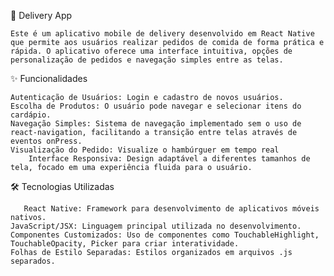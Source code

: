📱 Delivery App

	Este é um aplicativo mobile de delivery desenvolvido em React Native que permite aos usuários realizar pedidos de comida de forma prática e rápida. O aplicativo oferece uma interface intuitiva, opções de personalização de pedidos e navegação simples entre as telas.
 
✨ Funcionalidades

	Autenticação de Usuários: Login e cadastro de novos usuários.
	Escolha de Produtos: O usuário pode navegar e selecionar itens do cardápio.
	Navegação Simples: Sistema de navegação implementado sem o uso de react-navigation, facilitando a transição entre telas através de eventos onPress.
	Visualização do Pedido: Visualize o hambúrguer em tempo real
        Interface Responsiva: Design adaptável a diferentes tamanhos de tela, focado em uma experiência fluida para o usuário.
	
 🛠️ Tecnologias Utilizadas
 
       React Native: Framework para desenvolvimento de aplicativos móveis nativos.
	JavaScript/JSX: Linguagem principal utilizada no desenvolvimento.
    Componentes Customizados: Uso de componentes como TouchableHighlight, TouchableOpacity, Picker para criar interatividade.
	Folhas de Estilo Separadas: Estilos organizados em arquivos .js separados.
